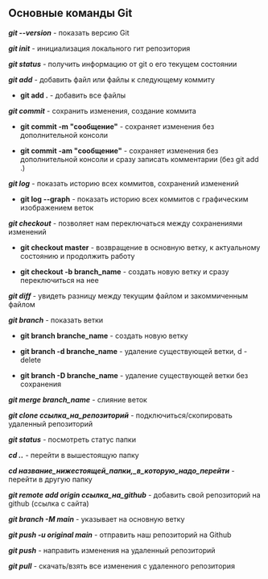 ## Основные команды Git

_**git --version**_ - показать версию Git

_**git init**_ - инициализация локального гит репозитория

_**git status**_ - получить информацию от git о его текущем состоянии

_**git add**_ - добавить файл или файлы к следующему коммиту

* **git add .** - добавить все файлы

_**git commit**_ - сохранить изменения, создание коммита

* **git commit -m "сообщение"** - сохраняет изменения без дополнительной консоли

* **git commit -am "сообщение"** - сохраняет изменения без дополнительной консоли  и сразу записать комментарии (без git add .)

_**git log**_ - показать историю всех коммитов, сохранений изменений

* **git log --graph** - показать историю всех коммитов с графическим изображением веток

_**git checkout**_ - позволяет нам переключаться между сохранениями изменений

* **git checkout master** - возвращение в основную ветку, к актуальному состоянию и продолжить работу

* **git checkout -b branch_name** - создать новую ветку и сразу переключиться на нее

_**git diff**_ - увидеть разницу между текущим файлом и закоммиченным файлом

_**git branch**_ - показать ветки

* **git branch branche_name** - создать новую ветку

* **git branch -d branche_name** - удаление существующей ветки, d - delete

* **git branch -D branche_name** - удаление существующей ветки без сохранения

_**git merge branch_name**_ - слияние веток

_**git clone ссылка_на_репозиторий**_ - подключиться/скопировать удаленный репозиторий

_**git status**_ - посмотреть статус папки

_**cd ..**_ - перейти в вышестоящую папку

_**cd название_нижестоящей_папки,_в_которую_надо_перейти**_ - перейти в другую папку

_**git remote add origin ссылка_на_github**_ - добавить свой репозиторий на github (ссылка с сайта)

_**git branch -M main**_  - указывает на основную ветку

_**git push -u original main**_ - отправить наш репозиторий на Github

_**git push**_ - направить изменения на удаленный репозиторий

_**git pull**_ - скачать/взять все изменения с удаленного репозитория
